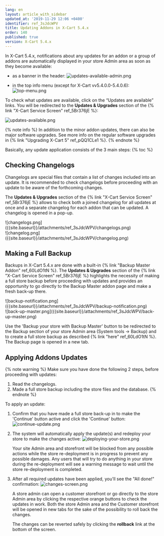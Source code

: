 ```yaml
---
lang: en
layout: article_with_sidebar
updated_at: '2019-11-29 12:06 +0400'
identifier: ref_3sJdcWPV
title: Updating Addons in X-Cart 5.4.x
order: 140
published: true
version: X-Cart 5.4.x
---
```

In X-Cart 5.4.x, notifications about any updates for an addon or a group of addons are automatically displayed in your store Admin area as soon as they become available:

* as a banner in the header:
  ![updates-available-admin.png]({{site.baseurl}}/attachments/ref_3sJdcWPV/updates-available-admin.png)

* in the top info menu (except for X-Cart vv5.4.0.0-5.4.0.6): 
  ![top-menu.png]({{site.baseurl}}/attachments/ref_5Xj7bOA6/top-menu.png)

To check what updates are available, click on the “Updates are available” links. You will be redirected to the **Updates & Upgrades** section of the {% link "X-Cart Service Screen" ref_5Br376jE %}:

![updates-available.png]({{site.baseurl}}/attachments/ref_3sJdcWPV/updates-available.png)

{% note info %}
In addition to the minor addon updates, there can also be major software upgrades. See more info on the regular software upgrades in {% link "Upgrading X-Cart 5" ref_pQQ1CLe1 %}.
{% endnote %}

Basically, any update application consists of the 3 main steps:
{% toc %}

## Checking Changelogs

Changelogs are special files that contain a list of changes included into an update. It is recommended to check changelogs before proceeding with an update to be aware of the forthcoming changes.

The **Updates & Upgrades** section of the {% link "X-Cart Service Screen" ref_5Br376jE %} allows to check both a joined changelog for all updates at once and a separate changelog for each addon that can be updated. A changelog is opened in a pop-up.
<div class="ui stackable two column grid">
  <div class="column" markdown="span">![changelogs.png]({{site.baseurl}}/attachments/ref_3sJdcWPV/changelogs.png)</div>
  <div class="column" markdown="span">![changelog.png]({{site.baseurl}}/attachments/ref_3sJdcWPV/changelog.png)</div>
</div>

## Making a Full Backup

Backups in X-Cart 5.4.x are done with a built-in {% link "Backup Master Addon" ref_60LdO1tN %}. The **Updates & Upgrades** section of the {% link "X-Cart Service Screen" ref_5Br376jE %} highlights the necessity of making a full store backup before proceeding with updates and provides an opportunity to go directly to the Backup Master addon page and make a fresh back-up there.

<div class="ui stackable two column grid">
  <div class="column" markdown="span">![backup-notification.png]({{site.baseurl}}/attachments/ref_3sJdcWPV/backup-notification.png)</div>
  <div class="column" markdown="span">![back-up-master.png]({{site.baseurl}}/attachments/ref_3sJdcWPV/back-up-master.png)</div>
</div>

Use the 'Backup your store with Backup Master' button to be redirected to the Backup section of your store Admin area (System tools -> Backup) and to create a full store backup as described {% link "here" ref_60LdO1tN %}. The Backup page is opened in a new tab.

## Applying Addons Updates 

{% note warning %}
Make sure you have done the following 2 steps, before proceeding with updates:
1. Read the changelogs.
2. Made a full store backup including the store files and the database.
{% endnote %}

To apply an update: 

1. Confirm that you have made a full store back-up in to make the 'Continue' button active and click the 'Continue' button:
   ![continue-update.png]({{site.baseurl}}/attachments/ref_3sJdcWPV/continue-update.png)
2. The system will automatically apply the update(s) and redeploy your store to make the changes active:
   ![deploying-your-store.png]({{site.baseurl}}/attachments/ref_3sJdcWPV/deploying-your-store.png)
   
   Your site Admin area and storefront will be blocked from any possible actions while the store re-deployment is in progress to prevent any possible damages. Any users that will try to do anything in your store during the re-deployment will see a warning message to wait until the store re-deployment is completed.

3. After all required updates have been applied, you'll see the "All done!" confirmation: 
   ![changes-screen.png]({{site.baseurl}}/attachments/ref_3sJdcWPV/changes-screen.png)
   
   A store admin can open a customer storefront or go directly to the store Admin area by clicking the respective orange buttons to check the updates in work. Both the store Admin area and the Customer storefront will be opened in new tabs for the sake of the possibility to roll back the changes.
   
   The changes can be reverted safely by clicking the **rollback** link at the bottom of the screen.

